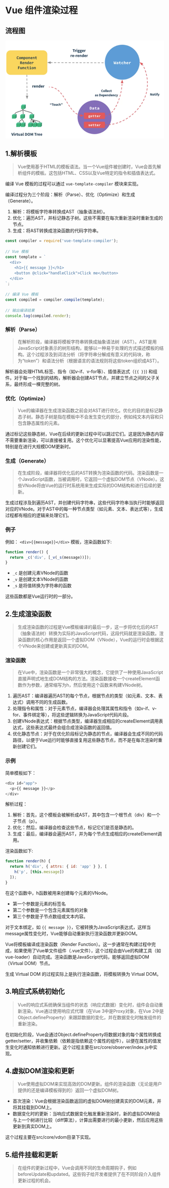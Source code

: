 # Vue 组件渲染过程

## 流程图

![Alt text](image-3.png)

## 1.解析模板

> Vue使用基于HTML的模板语法。当一个Vue组件被创建时，Vue会首先解析组件的模板。这包括HTML、CSS以及Vue特定的指令和插值表达式。

编译 Vue 模板的过程可以通过 `vue-template-compiler` 模块来实现。

编译过程分为三个阶段：解析（Parse）、优化（Optimize）和生成（Generate）。

1. 解析：将模板字符串转换成AST（抽象语法树）。
2. 优化：遍历AST，并标记静态子树。这些不需要在每次重新渲染时重新生成的节点。
3. 生成：将AST转换成渲染函数的代码字符串。

```js
const compiler = require('vue-template-compiler');

// Vue 模板
const template = `
  <div>
    <h1>{{ message }}</h1>
    <button @click="handleClick">Click me</button>
  </div>
`;

// 编译 Vue 模板
const compiled = compiler.compile(template);

// 输出编译结果
console.log(compiled.render);
```

### 解析（Parse）

> 在解析阶段，编译器将模板字符串转换成抽象语法树（AST）。AST是用JavaScript对象表示的树形结构，能够以一种易于处理的方式描述模板的结构。这个过程涉及到词法分析（将字符串分解成有意义的代码块，称为“token”）和语法分析（根据语言的语法规则将这些token组织成AST）。

解析器会处理HTML标签、指令（如v-if、v-for等）、插值表达式（`{{ }}`) 和组件。对于每一个找到的结构，解析器会创建AST节点，并建立节点之间的父子关系，最终形成一棵完整的树。

### 优化（Optimize）

> Vue的编译器在生成渲染函数之前会对AST进行优化。优化的目的是标记静态子树。静态子树是指在模板中不会发生变化的部分，例如纯文本内容和只包含静态属性的元素。

通过标记这些静态树，Vue在后续的更新过程中可以跳过它们。这是因为静态内容不需要重新渲染，可以直接被复用。这个优化可以显著提高Vue应用的渲染性能，特别是在进行大规模DOM更新时。

### 生成（Generate）

> 在生成阶段，编译器将优化后的AST转换为渲染函数的代码。渲染函数是一个JavaScript函数，当被调用时，它返回一个虚拟DOM节点（VNode）。这些VNode将由Vue的运行时系统用来生成实际的DOM结构和进行后续的更新。

生成过程涉及到遍历AST，并创建代码字符串，这些代码字符串当执行时能够返回对应的VNode。对于AST中的每一种节点类型（如元素、文本、表达式等），生成过程都有相应的逻辑来处理它们。


### 例子
例如： `<div>{{message}}</div>` 模板，渲染函数如下:

```js
function render() {
  return _c('div', [_v(_s(message))]);
}
```

- `_c` 是创建元素VNode的函数
- `_v` 是创建文本VNode的函数
- `_s` 是将值转换为字符串的函数

这些函数都是Vue运行时的一部分。


## 2.生成渲染函数

> 生成渲染函数的过程是Vue模板编译的最后一步，这一步将优化后的AST（抽象语法树）转换为实际的JavaScript代码，这段代码就是渲染函数。渲染函数的核心作用是返回一个虚拟DOM（VNode），Vue的运行时会根据这个VNode来创建或更新真实的DOM。

### 渲染函数

> 在Vue中，渲染函数是一个非常强大的概念，它提供了一种使用JavaScript直接声明式地生成DOM结构的方法。渲染函数接收一个createElement函数作为参数，通常缩写为h，然后使用这个函数来构建VNode树。

1. 遍历AST：编译器遍历AST的每个节点，根据节点的类型（如元素、文本、表达式）调用不同的生成函数。
2. 处理指令和属性：对于元素节点，编译器会处理其属性和指令（如v-if、v-for、事件绑定等），将这些逻辑转换为JavaScript代码片段。
3. 创建VNode表达式：根据节点类型，编译器生成相应的createElement调用表达式，这些表达式最终会组合成渲染函数的返回值。
4. 优化静态节点：对于在优化阶段标记为静态的节点，编译器会生成不同的代码路径，以便于Vue运行时能够直接复用这些静态节点，而不是在每次渲染时重新创建它们。

### 示例

简单模板如下：

```js
<div id="app">
  <p>{{ message }}</p>
</div>
```

解析过程：
1. 解析：首先，这个模板会被解析成AST，其中包含一个根节点（div）和一个子节点（p）。
2. 优化：然后，编译器会检查这些节点，标记它们是否是静态的。
3. 生成：最后，编译器会遍历AST，并为每个节点生成相应的createElement调用。

渲染函数如下:

```js
function render(h) {
  return h('div', { attrs: { id: 'app' } }, [
    h('p', [this.message])
  ]);
}
```
在这个函数中，h函数被用来创建每个元素的VNode。

- 第一个参数是元素的标签名
- 第二个参数是一个包含元素属性的对象
- 第三个参数是子节点数组或文本内容。

对于文本绑定，如 `{{ message }}`，它被转换为JavaScript表达式，这样当message属性变化时，Vue能够自动重新执行渲染函数并更新DOM。

Vue将模板编译成渲染函数（Render Function）。这一步通常在构建过程中完成，如果使用了Vue单文件组件（.vue文件），这个过程会由Vue的构建工具（如vue-loader）自动完成。渲染函数是JavaScript代码，能够返回虚拟DOM（Virtual DOM）节点。


生成 Virtual DOM 的过程实际上是执行渲染函数，将模板转换为 Virtual DOM。


## 3.响应式系统初始化

> Vue的响应式系统确保当组件的状态（响应式数据）变化时，组件会自动重新渲染。Vue通过使用响应式代理（在Vue 3中是Proxy对象，在Vue 2中是Object.defineProperty）来跟踪数据的变化，并在数据变化时触发组件的重新渲染。

在初始化阶段，Vue会通过Object.defineProperty将数据对象的每个属性转换成getter/setter，并收集依赖（依赖是指依赖这个属性的组件），以便在属性的值发生变化时通知依赖进行更新。这个过程主要在src/core/observer/index.js中实现。


## 4.虚拟DOM渲染和更新

> Vue使用虚拟DOM来实现高效的DOM更新。组件的渲染函数（无论是用户提供的还是编译模板得到的）返回一个虚拟DOM树。

- 首次渲染：Vue会根据渲染函数返回的虚拟DOM树创建真实的DOM元素，并将其挂载到DOM上。
- 数据变化时的更新：当响应式数据变化触发重新渲染时，新的虚拟DOM树会与上一个树进行比较（diff算法），计算出需要进行的最小更新，然后应用这些更新到真实DOM上。

这个过程主要在src/core/vdom目录下实现。



## 5.组件挂载和更新

> 在组件的更新过程中，Vue会调用不同的生命周期钩子，例如beforeUpdate和updated。这些钩子给开发者提供了在不同阶段介入组件更新过程的机会。


